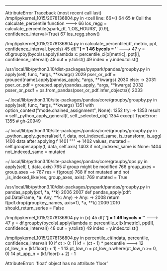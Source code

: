 ---------------------------------------------------------------------------
AttributeError                            Traceback (most recent call last)
/tmp/ipykernel_1015/2078136804.py in <cell line: 66>()
     64 
     65 # Call the calculate_percentile function
---> 66 los_regg = calculate_percentile(spark_df, 'LOS_HOURS', [0.9], confidence_interval=True)
     67 los_regg.show()

/tmp/ipykernel_1015/2078136804.py in calculate_percentile(df, metric, ppt, confidence_interval, bycols)
     45             df['__'] = 1
     46             bycols = '__'
---> 47         y = df.groupby(bycols).apply(lambda x: percentile_ci(x[metric], ppt[i], confidence_interval))
     48         out = y.tolist()
     49         index = y.index.tolist()

/usr/local/lib/python3.10/dist-packages/pyspark/pandas/groupby.py in apply(self, func, *args, **kwargs)
   2029                 pser_or_pdf = grouped[name].apply(pandas_apply, *args, **kwargs)
   2030             else:
-> 2031                 pser_or_pdf = grouped.apply(pandas_apply, *args, **kwargs)
   2032             psser_or_psdf = ps.from_pandas(pser_or_pdf.infer_objects())
   2033 

~/.local/lib/python3.10/site-packages/pandas/core/groupby/groupby.py in apply(self, func, *args, **kwargs)
   1351         with option_context("mode.chained_assignment", None):
   1352             try:
-> 1353                 result = self._python_apply_general(f, self._selected_obj)
   1354             except TypeError:
   1355                 # gh-20949

~/.local/lib/python3.10/site-packages/pandas/core/groupby/groupby.py in _python_apply_general(self, f, data, not_indexed_same, is_transform, is_agg)
   1400             data after applying f
   1401         """
-> 1402         values, mutated = self.grouper.apply(f, data, self.axis)
   1403         if not_indexed_same is None:
   1404             not_indexed_same = mutated

~/.local/lib/python3.10/site-packages/pandas/core/groupby/ops.py in apply(self, f, data, axis)
    765             # group might be modified
    766             group_axes = group.axes
--> 767             res = f(group)
    768             if not mutated and not _is_indexed_like(res, group_axes, axis):
    769                 mutated = True

/usr/local/lib/python3.10/dist-packages/pyspark/pandas/groupby.py in pandas_apply(pdf, *a, **k)
   2006 
   2007             def pandas_apply(pdf: pd.DataFrame, *a: Any, **k: Any) -> Any:
-> 2008                 return f(pdf.drop(groupkey_names, axis=1), *a, **k)
   2009 
   2010         should_return_series = False

/tmp/ipykernel_1015/2078136804.py in <lambda>(x)
     45             df['__'] = 1
     46             bycols = '__'
---> 47         y = df.groupby(bycols).apply(lambda x: percentile_ci(x[metric], ppt[i], confidence_interval))
     48         out = y.tolist()
     49         index = y.index.tolist()

/tmp/ipykernel_1015/2078136804.py in percentile_ci(indata, percentile, confidence_interval)
     10     if ct > 0:
     11         kf = (ct - 1) * percentile
---> 12         pt_low_n = (kf.floor() + 1) - 1
     13         pt_low_n = pt_low_n.where(pt_low_n >= 0, 0)
     14         pt_upp_n = (kf.floor() + 2) - 1

AttributeError: 'float' object has no attribute 'floor'
